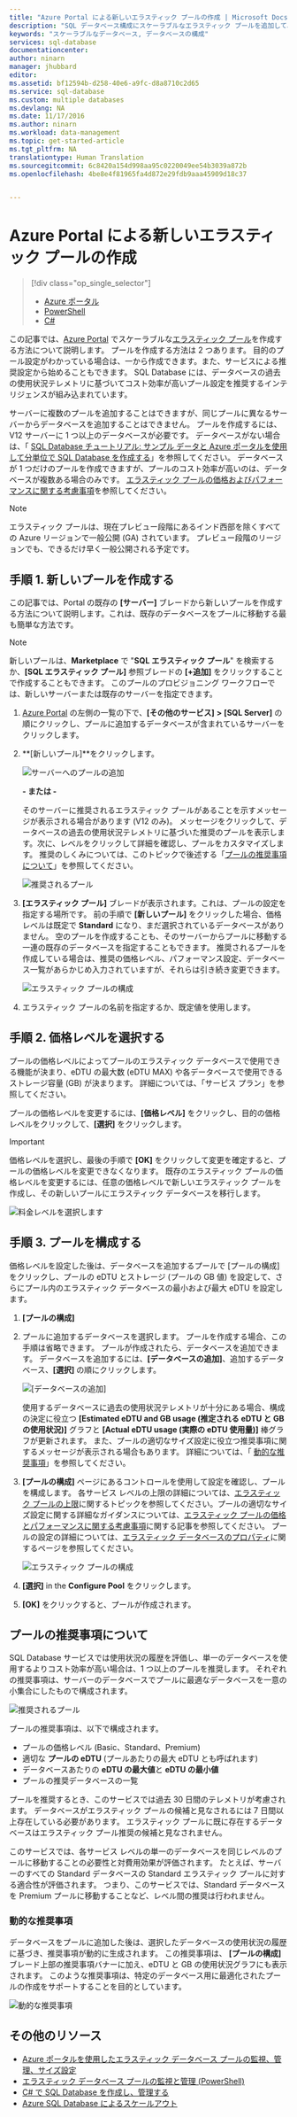 ```yaml
---
title: "Azure Portal による新しいエラスティック プールの作成 | Microsoft Docs"
description: "SQL データベース構成にスケーラブルなエラスティック プールを追加して、多数のデータベースでの管理とリソース共有を簡単にする方法。"
keywords: "スケーラブルなデータベース, データベースの構成"
services: sql-database
documentationcenter: 
author: ninarn
manager: jhubbard
editor: 
ms.assetid: bf12594b-d258-40e6-a9fc-d8a8710c2d65
ms.service: sql-database
ms.custom: multiple databases
ms.devlang: NA
ms.date: 11/17/2016
ms.author: ninarn
ms.workload: data-management
ms.topic: get-started-article
ms.tgt_pltfrm: NA
translationtype: Human Translation
ms.sourcegitcommit: 6c8420a154d998aa95c0220049ee54b3039a872b
ms.openlocfilehash: 4be8e4f81965fa4d872e29fdb9aaa45909d18c37


---
```

# <a name="create-a-new-elastic-pool-with-the-azure-portal"></a>Azure Portal による新しいエラスティック プールの作成
> [!div class="op_single_selector"]
> * [Azure ポータル](sql-database-elastic-pool-create-portal.md)
> * [PowerShell](sql-database-elastic-pool-create-powershell.md)
> * [C#](sql-database-elastic-pool-create-csharp.md)
>

この記事では、[Azure Portal](https://portal.azure.com/) でスケーラブルな[エラスティック プール](sql-database-elastic-pool.md)を作成する方法について説明します。 プールを作成する方法は 2 つあります。 目的のプール設定がわかっている場合は、一から作成できます。また、サービスによる推奨設定から始めることもできます。 SQL Database には、データベースの過去の使用状況テレメトリに基づいてコスト効率が高いプール設定を推奨するインテリジェンスが組み込まれています。

サーバーに複数のプールを追加することはできますが、同じプールに異なるサーバーからデータベースを追加することはできません。 プールを作成するには、V12 サーバーに 1 つ以上のデータベースが必要です。 データベースがない場合は、「 [SQL Database チュートリアル: サンプル データと Azure ポータルを使用して分単位で SQL Database を作成する](sql-database-get-started.md)」を参照してください。 データベースが 1 つだけのプールを作成できますが、プールのコスト効率が高いのは、データベースが複数ある場合のみです。 [エラスティック プールの価格およびパフォーマンスに関する考慮事項](sql-database-elastic-pool-guidance.md)を参照してください。

> [!NOTE]
> エラスティック プールは、現在プレビュー段階にあるインド西部を除くすべての Azure リージョンで一般公開 (GA) されています。  プレビュー段階のリージョンでも、できるだけ早く一般公開される予定です。
>
>

## <a name="step-1-create-a-new-pool"></a>手順 1. 新しいプールを作成する

この記事では、Portal の既存の **[サーバー]** ブレードから新しいプールを作成する方法について説明します。これは、既存のデータベースをプールに移動する最も簡単な方法です。

> [!NOTE]
> 新しいプールは、**Marketplace** で "**SQL エラスティック プール**" を検索するか、**[SQL エラスティック プール]** 参照ブレードの **[+追加]** をクリックすることで作成することもできます。 このプールのプロビジョニング ワークフローでは、新しいサーバーまたは既存のサーバーを指定できます。
>
>

1. [Azure Portal](http://portal.azure.com/) の左側の一覧の下で、**[その他のサービス]** **>** **[SQL Server]** の順にクリックし、プールに追加するデータベースが含まれているサーバーをクリックします。
2. **[新しいプール]**をクリックします。

    ![サーバーへのプールの追加](./media/sql-database-elastic-pool-create-portal/new-pool.png)

    **- または -**

    そのサーバーに推奨されるエラスティック プールがあることを示すメッセージが表示される場合があります (V12 のみ)。 メッセージをクリックして、データベースの過去の使用状況テレメトリに基づいた推奨のプールを表示します。次に、レベルをクリックして詳細を確認し、プールをカスタマイズします。 推奨のしくみについては、このトピックで後述する「[プールの推奨事項について](#understand-pool-recommendations)」を参照してください。

    ![推奨されるプール](./media/sql-database-elastic-pool-create-portal/recommended-pool.png)

3. **[エラスティック プール]** ブレードが表示されます。これは、プールの設定を指定する場所です。 前の手順で **[新しいプール]** をクリックした場合、価格レベルは既定で **Standard** になり、まだ選択されているデータベースがありません。 空のプールを作成することも、そのサーバーからプールに移動する一連の既存のデータベースを指定することもできます。 推奨されるプールを作成している場合は、推奨の価格レベル、パフォーマンス設定、データベース一覧があらかじめ入力されていますが、それらは引き続き変更できます。

    ![エラスティック プールの構成](./media/sql-database-elastic-pool-create-portal/configure-elastic-pool.png)

4. エラスティック プールの名前を指定するか、既定値を使用します。

## <a name="step-2-choose-a-pricing-tier"></a>手順 2. 価格レベルを選択する

プールの価格レベルによってプールのエラスティック データベースで使用できる機能が決まり、eDTU の最大数 (eDTU MAX) や各データベースで使用できるストレージ容量 (GB) が決まります。 詳細については、「サービス プラン」を参照してください。

プールの価格レベルを変更するには、**[価格レベル]** をクリックし、目的の価格レベルをクリックして、**[選択]** をクリックします。

> [!IMPORTANT]
> 価格レベルを選択し、最後の手順で **[OK]** をクリックして変更を確定すると、プールの価格レベルを変更できなくなります。 既存のエラスティック プールの価格レベルを変更するには、任意の価格レベルで新しいエラスティック プールを作成し、その新しいプールにエラスティック データベースを移行します。
>
>

![料金レベルを選択します](./media/sql-database-elastic-pool-create-portal/pricing-tier.png)

## <a name="step-3-configure-the-pool"></a>手順 3. プールを構成する

価格レベルを設定した後は、データベースを追加するプールで [プールの構成] をクリックし、プールの eDTU とストレージ (プールの GB 値) を設定して、さらにプール内のエラスティック データベースの最小および最大 eDTU を設定します。

1.  **[プールの構成]**
2. プールに追加するデータベースを選択します。 プールを作成する場合、この手順は省略できます。 プールが作成されたら、データベースを追加できます。
    データベースを追加するには、**[データベースの追加]**、追加するデータベース、**[選択]** の順にクリックします。

    ![[データベースの追加]](./media/sql-database-elastic-pool-create-portal/add-databases.png)

    使用するデータベースに過去の使用状況テレメトリが十分にある場合、構成の決定に役立つ **[Estimated eDTU and GB usage (推定される eDTU と GB の使用状況)]** グラフと **[Actual eDTU usage (実際の eDTU 使用量)]** 棒グラフが更新されます。 また、プールの適切なサイズ設定に役立つ推奨事項に関するメッセージが表示される場合もあります。 詳細については、「 [動的な推奨事項](#dynamic-recommendations)」を参照してください。

3. **[プールの構成]** ページにあるコントロールを使用して設定を確認し、プールを構成します。 各サービス レベルの上限の詳細については、[エラスティック プールの上限](sql-database-elastic-pool.md#edtu-and-storage-limits-for-elastic-pools)に関するトピックを参照してください。プールの適切なサイズ設定に関する詳細なガイダンスについては、[エラスティック プールの価格とパフォーマンスに関する考慮事項](sql-database-elastic-pool-guidance.md)に関する記事を参照してください。 プールの設定の詳細については、[エラスティック データベースのプロパティ](sql-database-elastic-pool.md#elastic-pool-properties)に関するページを参照してください。

    ![エラスティック プールの構成](./media/sql-database-elastic-pool-create-portal/configure-performance.png)

4.  **[選択]** in the **Configure Pool** をクリックします。
5. **[OK]** をクリックすると、プールが作成されます。


## <a name="understand-pool-recommendations"></a>プールの推奨事項について

SQL Database サービスでは使用状況の履歴を評価し、単一のデータベースを使用するよりコスト効率が高い場合は、1 つ以上のプールを推奨します。 それぞれの推奨事項は、サーバーのデータベースでプールに最適なデータベースを一意の小集合にしたもので構成されます。

![推奨されるプール](./media/sql-database-elastic-pool-create-portal/recommended-pool.png)  

プールの推奨事項は、以下で構成されます。

- プールの価格レベル (Basic、Standard、Premium)
- 適切な **プールの eDTU** (プールあたりの最大 eDTU とも呼ばれます)
- データベースあたりの **eDTU の最大値**と **eDTU の最小値**
- プールの推奨データベースの一覧

プールを推奨するとき、このサービスでは過去 30 日間のテレメトリが考慮されます。 データベースがエラスティック プールの候補と見なされるには 7 日間以上存在している必要があります。 エラスティック プールに既に存在するデータベースはエラスティック プール推奨の候補と見なされません。

このサービスでは、各サービス レベルの単一のデータベースを同じレベルのプールに移動することの必要性と対費用効果が評価されます。 たとえば、サーバーのすべての Standard データベースの Standard エラスティック プールに対する適合性が評価されます。 つまり、このサービスでは、Standard データベースを Premium プールに移動することなど、レベル間の推奨は行われません。

### <a name="dynamic-recommendations"></a>動的な推奨事項

データベースをプールに追加した後は、選択したデータベースの使用状況の履歴に基づき、推奨事項が動的に生成されます。 この推奨事項は、 **[プールの構成]** ブレード上部の推奨事項バナーに加え、eDTU と GB の使用状況グラフにも表示されます。 このような推奨事項は、特定のデータベース用に最適化されたプールの作成をサポートすることを目的としています。

![動的な推奨事項](./media/sql-database-elastic-pool-create-portal/dynamic-recommendation.png)

## <a name="additional-resources"></a>その他のリソース

- [Azure ポータルを使用したエラスティック データベース プールの監視、管理、サイズ設定](sql-database-elastic-pool-manage-portal.md)
- [エラスティック データベース プールの監視と管理 (PowerShell)](sql-database-elastic-pool-manage-powershell.md)
- [C# で SQL Database を作成し、管理する](sql-database-elastic-pool-manage-csharp.md)
- [Azure SQL Database によるスケールアウト](sql-database-elastic-scale-introduction.md)



<!--HONumber=Jan17_HO1-->



